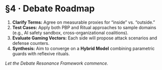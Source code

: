 # §4 · Debate Roadmap  
1. **Clarify Terms:** Agree on measurable proxies for “inside” vs. “outside.”  
2. **Test Cases:** Apply both PBP and Ritual approaches to sample domains (e.g., AI safety sandbox, cross-organizational coalitions).  
3. **Evaluate Gaming Vectors:** Each side will propose attack scenarios and defense counters.  
4. **Synthesis:** Aim to converge on a **Hybrid Model** combining parametric guards with reflexive rituals.

*Let the Debate Resonance Framework commence.*